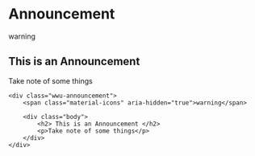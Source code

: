 # Announcement

<div class="wwu-announcement">
<span class="material-icons" aria-hidden="true">warning</span>

<div class="body">
    <h2> This is an Announcement </h2>
    <p>Take note of some things</p>
</div>
</div>

    <div class="wwu-announcement">
        <span class="material-icons" aria-hidden="true">warning</span>

        <div class="body">
            <h2> This is an Announcement </h2>
            <p>Take note of some things</p>
        </div>
    </div>